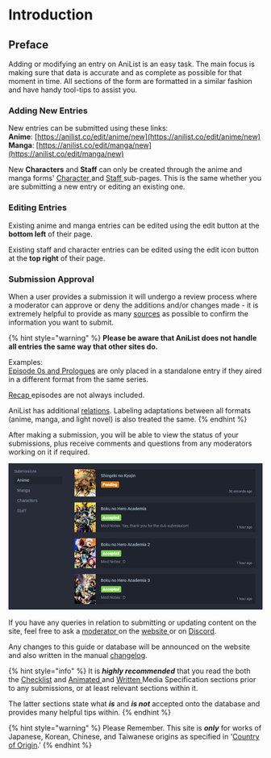 # Introduction

## Preface

Adding or modifying an entry on AniList is an easy task. The main focus is making sure that data is accurate and as complete as possible for that moment in time. All sections of the form are formatted in a similar fashion and have handy tool-tips to assist you.

### Adding New Entries

New entries can be submitted using these links:  
**Anime**: [https://anilist.co/edit/anime/new](https://anilist.co/edit/anime/new)  
**Manga**: [https://anilist.co/edit/manga/new](https://anilist.co/edit/manga/new)

New **Characters** and **Staff** can only be created through the anime and manga forms' [Character ](submission-form/characters/)and [Staff ](submission-form/staff/)sub-pages. This is the same whether you are submitting a new entry or editing an existing one.

### Editing Entries

Existing anime and manga entries can be edited using the edit button at the **bottom left** of their page.

Existing staff and character entries can be edited using the edit icon button at the **top right** of their page.

### Submission Approval

When a user provides a submission it will undergo a review process where a moderator can approve or deny the additions and/or changes made - it is extremely helpful to provide as many [sources](before-you-begin/sourcing/) as possible to confirm the information you want to submit.

{% hint style="warning" %}
**Please be aware that AniList does not handle all entries the same way that other sites do.**

Examples:  
[Episode 0s and Prologues](before-you-begin/animated-media-information/episode-0s-and-prologues.md) are only placed in a standalone entry if they aired in a different format from the same series.

[Recap ](before-you-begin/animated-media-information/recaps.md)episodes are not always included.

AniList has additional [relations](submission-form/relations.md). Labeling adaptations between all formats \(anime, manga, and light novel\) is also treated the same.
{% endhint %}

After making a submission, you will be able to view the status of your submissions, plus receive comments and questions from any moderators working on it if required.

![Submission panel on a users&apos; profile page.](.gitbook/assets/1rxp2wl.png)

If you have any queries in relation to submitting or updating content on the site, feel free to ask a [moderator ](moderator/moderator-list.md)on the [website ](http://anilist.co)or on [Discord](http://discord.me/anilist).

Any changes to this guide or database will be announced on the website and also written in the manual [changelog](changelog.md).

{% hint style="info" %}
It is _**highly recommended**_ that you read the both the [Checklist](before-you-begin/before-you-begin.md) and [Animated ](before-you-begin/animated-media-information/)and [Written ](before-you-begin/written-media-information/)Media Specification sections prior to any submissions, or at least relevant sections within it.

The latter sections state what _**is**_ and _**is not**_ accepted onto the database and provides many helpful tips within.
{% endhint %}

{% hint style="warning" %}
Please Remember. This site is _**only**_ for works of Japanese, Korean, Chinese, and Taiwanese origins as specified in '[Country of Origin](submission-form/general/typings/country-of-origin.md).'
{% endhint %}


